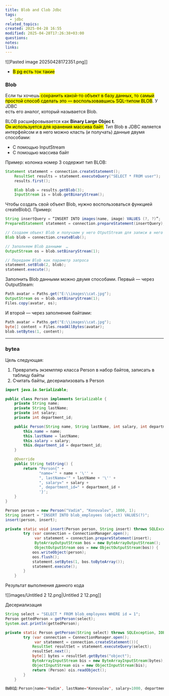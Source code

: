 ```yaml
---
title: Blob and Clob Jdbc
tags:
  - jdbc
related_topics: 
created: 2025-04-28 16:55
modified: 2025-04-28T17:26:38+03:00
questions: 
notes: 
links: 
---
```


![[Pasted image 20250428172351.png]]
- <mark class="hltr-red">В pg есть ток такие </mark>
### Blob

Если ты хочешь<mark class="hltr-yellow"> сохранить какой-то объект в базу данных, то самый  
простой способ сделать это — воспользовавшись SQL-типом BLOB</mark>. У JDBC  
есть его аналог, который называется Blob.  

BLOB расшифровывается как **Binary Large Objec t**.  
<mark class="hltr-green2">Он используется для хранения массива байт.</mark> Тип Blob в JDBC является  
интерфейсом и в него можно класть (и получать) данные двумя способами:  

- С помощью InputStream
- С помощью массива байт

Пример: колонка номер 3 содержит тип BLOB:

```Java
Statement statement = connection.createStatement();
    ResultSet results = statement.executeQuery("SELECT * FROM user");
    results.first();

    Blob blob = results.getBlob(3);
    InputStream is = blob.getBinaryStream();
```

Чтобы создать свой объект Blob, нужно воспользоваться функцией createBlob(). Пример:

```Java
String insertQuery = “INSERT INTO images(name, image) VALUES (?, ?)”;
PreparedStatement statement = connection.prepareStatement(insertQuery);

// Создаем объект Blob и получаем у него OtputStream для записи в него данных
Blob blob = connection.createBlob();

// Заполняем Blob данными  …
OutputStream os = blob.setBinaryStream(1);

// Передаем Вlob как параметр запроса
statement.setBlob(2, blob);
statement.execute();
```

Заполнить Blob данными можно двумя способами. Первый — через OutputSteam:

```Java
Path avatar = Paths.get("E:\\images\\cat.jpg");
OutputStream os = blob.setBinaryStream(1);
Files.copy(avatar, os);
```

И второй — через заполнение байтами:

```Java
Path avatar = Paths.get("E:\\images\\cat.jpg");
byte[] content = Files.readAllBytes(avatar);
blob.setBytes(1, content);
```


------

### bytea

Цель следующая:

1. Превратить экземлпяр класса Person в набор байтов, записать в таблицу байты
2. Считать байты, десериализовать в Person

```Java
import java.io.Serializable;

public class Person implements Serializable {
    private String name;
    private String lastName;
    private int salary;
    private int department_id;

    public Person(String name, String lastName, int salary, int department_id) {
        this.name = name;
        this.lastName = lastName;
        this.salary = salary;
        this.department_id = department_id;
    }

    @Override
    public String toString() {
        return "Person{" +
               "name='" + name + '\'' +
               ", lastName='" + lastName + '\'' +
               ", salary=" + salary +
               ", department_id=" + department_id +
               '}';
    }
}
```

```Java
Person person = new Person("Vadim", "Konovalov", 1000, 1);
String insert = "INSERT INTO blob_employees (object) VALUES(?)";
insert(person, insert);
```

```Java
private static void insert(Person person, String insert) throws SQLException, IOException {
        try (var connection = ConnectionManager.open();
             var statement = connection.prepareStatement(insert);
             ByteArrayOutputStream bos = new ByteArrayOutputStream();
             ObjectOutputStream oos = new ObjectOutputStream(bos)) {
            oos.writeObject(person);
            oos.flush();
            statement.setBytes(1, bos.toByteArray());
            statement.execute();
        }
    }
```

Результат выполнения данного кода

![[images/Untitled 2 12.png|Untitled 2 12.png]]

Десериализация

```Java
String select = "SELECT * FROM blob_employees WHERE id = 1";
Person gettedPerson = getPerson(select);
System.out.println(gettedPerson);
```

```Java
private static Person getPerson(String select) throws SQLException, IOException, ClassNotFoundException {
        try (var connection = ConnectionManager.open();
             var statement = connection.createStatement()){
            ResultSet resultSet = statement.executeQuery(select);
            resultSet.next();
            byte[] bytes = resultSet.getBytes("object");
            ByteArrayInputStream bis = new ByteArrayInputStream(bytes);
            ObjectInputStream ois = new ObjectInputStream(bis);
            return (Person) ois.readObject();
        }
    }
```

```Java
ВЫВОД:Person{name='Vadim', lastName='Konovalov', salary=1000, department_id=1}
```

  

  
